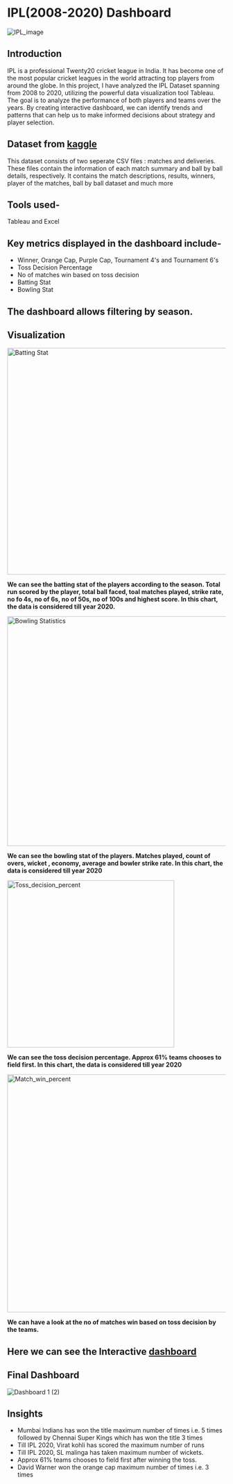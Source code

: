# IPL(2008-2020) Dashboard

![IPL_image](https://github.com/ishita9988/IPL_Dashboard/assets/129153274/5d202111-2756-4792-8950-4f512a79fe7d)


## Introduction

IPL is a professional Twenty20 cricket league in India. It has become one of the most popular cricket leagues in the world attracting top players from around the globe. In this project, I have analyzed the IPL Dataset spanning from 2008 to 2020, utilizing the powerful data visualization tool Tableau. The goal is to analyze the performance of both players and teams over the years. By creating interactive dashboard, we can identify trends and patterns that can help us to make informed decisions about strategy and player selection.


## Dataset from [kaggle](https://www.kaggle.com/code/pranjalverma08/detailed-analysis-of-ipl-data-2008-2020/data)

This dataset consists of two seperate CSV files : matches and deliveries. These files contain the information of each match summary and ball by ball details, respectively.
It contains the match descriptions, results, winners, player of the matches, ball by ball dataset and much more

## Tools used-

Tableau and Excel

## Key metrics displayed in the dashboard include-

* Winner, Orange Cap, Purple Cap, Tournament 4's and Tournament 6's
* Toss Decision Percentage
* No of matches win based on toss decision
* Batting Stat
* Bowling Stat

## The dashboard allows filtering by season.

## Visualization


<img width="522" alt="Batting Stat" src="https://github.com/ishita9988/IPL_Dashboard/assets/129153274/ec2552f1-32ed-460d-819e-22f12ce5f00d">

**We can see the batting stat of the players according to the season. Total run scored by the player, total ball faced, toal matches played, strike rate, no fo 4s, no of 6s, no of 50s, no of 100s and highest score. In this chart, the data is considered till year 2020.** 



<img width="529" alt="Bowling Statistics" src="https://github.com/ishita9988/IPL_Dashboard/assets/129153274/b9142797-5a27-4947-9f46-0c46f5f8e33f">

**We can see the bowling stat of the players. Matches played, count of overs, wicket , economy, average and bowler strike rate. In this chart, the data is considered till year 2020**



<img width="385" alt="Toss_decision_percent" src="https://github.com/ishita9988/IPL_Dashboard/assets/129153274/30aa18c7-e1d5-4236-b1d0-a706cc0c4d7b">

**We can see the toss decision percentage. Approx 61% teams chooses to field first. In this chart, the data is considered till year 2020**



<img width="548" alt="Match_win_percent" src="https://github.com/ishita9988/IPL_Dashboard/assets/129153274/d37078bc-4cab-4e16-b205-31d73883537e">

**We can have a look at the no of matches win based on toss decision by the teams.**

## Here we can see the Interactive [dashboard](https://public.tableau.com/app/profile/tableau7010)

## Final Dashboard


![Dashboard 1 (2)](https://github.com/ishita9988/IPL_Dashboard/assets/129153274/ec1c1616-02f6-4126-830f-0488b28f5a31)

## Insights

* Mumbai Indians has won the title maximum number of times i.e. 5 times followed by Chennai Super Kings which has won the title 3 times 
* Till IPL 2020, Virat kohli has scored the maximum number of runs
* Till IPL 2020, SL malinga has taken maximum number of wickets.
* Approx 61% teams chooses to field first after winning the toss.
* David Warner won the orange cap maximum number of times i.e. 3 times 






